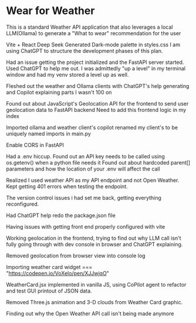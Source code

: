 # Wear for Weather
This is a standard Weather API application that also leverages a local LLM(Ollama) to generate a "What to wear" recommendation for the user

Vite + React
Deep Seek Generated Dark-mode palette in styles.css
I am using ChatGPT to structure the development phases of this plan. 

Had an issue getting the project initialized and the FastAPI server started. Used ChatGPT to help me out. I was admittedly "up a level" in my terminal window and had my venv stored a level up as well.

Fleshed out the weather and Ollama clients with ChatGPT's help generating and Copilot explaining parts I wasn't 100 on

Found out about JavaScript's Geolocation API for the frontend to send user geolocation data to FastAPI backend
Need to add this frontend logic in my index

Imported ollama and weather client's copilot renamed my client's to be uniquely named imports in main.py

Enable CORS in FastAPI

Had a .env hiccup. Found out an API key needs to be called using os.getenv() when a python file needs it
Found out about hardcoded parent[] parameters and how the location of your .env will affect the call

Realized I used weather API as my API endpoint and not Open Weather. Kept getting 401 errors when testing the endpoint.

The version control issues i had set me back, getting everything reconfigured.

Had ChatGPT help redo the package.json file

Having issues with getting front end properly configured with vite

Working geolocation in the frontend, trying to find out why LLM call isn't fully going through with dev console in browser and ChatGPT explaining. 

Removed geolocation from browser view into console log

Importing weather card widget === "https://codepen.io/VoXelo/pen/XJJwjqO"

WeatherCard.jsx implemented in vanilla JS, using CoPilot agent to refactor and test GUI printout of JSON data.

Removed Three.js animation and 3-D clouds from Weather Card graphic.

Finding out why the Open Weather API call isn't being made anymore